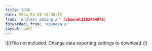 ```yaml
---
title: 1896
date: 2024-04-05 14:33:52
from: 'endless шизing ⍼' (channel1162404975)
forwarded\_from: 'кружева ⍼'
layout: post
---
```


![[(File not included. Change data exporting settings to download.)]]


